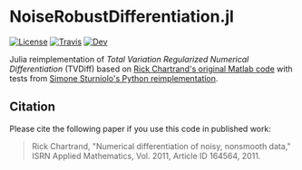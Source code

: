 # NoiseRobustDifferentiation.jl

[![License](https://img.shields.io/github/license/adrhill/NoiseRobustDifferentiation.jl)](https://github.com/adrhill/NoiseRobustDifferentiation.jl/blob/main/LICENSE)
[![Travis](https://travis-ci.com/adrhill/NoiseRobustDifferentiation.jl.svg?branch=main)](https://travis-ci.com/github/adrhill/NoiseRobustDifferentiation.jl)
[![Dev](https://img.shields.io/badge/docs-dev-blue.svg)](https://adrhill.github.io/NoiseRobustDifferentiation.jl/dev/)

Julia reimplementation of *Total Variation Regularized Numerical Differentiation* (TVDiff) based on [Rick Chartrand's original Matlab code](https://sites.google.com/site/dnartrahckcir/home/tvdiff-code) with tests from [Simone Sturniolo's Python reimplementation](https://github.com/stur86/tvregdiff).

## Citation
Please cite the following paper if you use this code in published work:
> Rick Chartrand, "Numerical differentiation of noisy, nonsmooth data," ISRN Applied Mathematics, Vol. 2011, Article ID 164564, 2011. 
